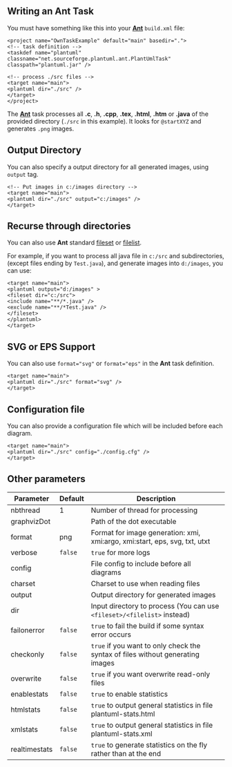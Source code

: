 ## Writing an Ant Task
You must have something like this into your [**Ant**](https://en.wikipedia.org/wiki/Apache_Ant) ``build.xml`` file:

```
<project name="OwnTaskExample" default="main" basedir=".">
<!-- task definition -->
<taskdef name="plantuml" classname="net.sourceforge.plantuml.ant.PlantUmlTask" classpath="plantuml.jar" />

<!-- process ./src files -->
<target name="main">
<plantuml dir="./src" />
</target>
</project>
```


The [**Ant**](https://en.wikipedia.org/wiki/Apache_Ant) task processes all **.c**, **.h**, **.cpp**, **.tex**, **.html**, **.htm** or **.java** of the provided directory (``./src`` in this example). It looks for ``@startXYZ`` and generates ``.png`` images.


## Output Directory
You can also specify a output directory for all generated images, using
``output`` tag.
```
<!-- Put images in c:/images directory -->
<target name="main">
<plantuml dir="./src" output="c:/images" />
</target>
```



## Recurse through directories

You can also use **Ant** standard [fileset](http://www.163jsp.com/help/antman1.7.1/CoreTypes/fileset.html)
or [filelist](http://www.163jsp.com/help/antman1.7.1/CoreTypes/filelist.html).

For example, if you want to process all java file in ``c:/src`` and subdirectories, (except files ending by ``Test.java``), and generate images into ``d:/images``, you can use:
```
<target name="main">
<plantuml output="d:/images" >
<fileset dir="c:/src">
<include name="**/*.java" />
<exclude name="**/*Test.java" />
</fileset>
</plantuml>
</target>
```


## SVG or EPS Support


You can also use ``format="svg"`` or ``format="eps"`` in the **Ant** task definition.
```
<target name="main">
<plantuml dir="./src" format="svg" />
</target>
```


## Configuration file


You can also provide a configuration file which will be included before each diagram.

```
<target name="main">
<plantuml dir="./src" config="./config.cfg" />
</target>
```



## Other parameters

| Parameter     | Default   | Description                                                                      |
| ------------- | --------- | -------------------------------------------------------------------------------- |
| nbthread      | 1         | Number of thread for processing                                                  |
| graphvizDot   |           | Path of the dot executable                                                       |
| format        | png       | Format for image generation: xmi, xmi:argo, xmi:start, eps, svg, txt, utxt       |
| verbose       | ``false`` | ``true`` for more logs                                                           |
| config        |           | File config to include before all diagrams                                       |
| charset       |           | Charset to use when reading files                                                |
| output        |           | Output directory for generated images                                            |
| dir           |           | Input directory to process (You can use ``<fileset>/<filelist>`` instead)        |
| failonerror   | ``false`` | ``true`` to fail the build if some syntax error occurs                           |
| checkonly     | ``false`` | ``true`` if you want to only check the syntax of files without generating images |
| overwrite     | ``false`` | ``true`` if you want overwrite read-only files                                   |
| enablestats   | ``false`` | ``true`` to enable statistics                                                    |
| htmlstats     | ``false`` | ``true`` to output general statistics in file plantuml-stats.html                |
| xmlstats      | ``false`` | ``true`` to output general statistics in file plantuml-stats.xml                 |
| realtimestats | ``false`` | ``true`` to generate statistics on the fly rather than at the end                |



